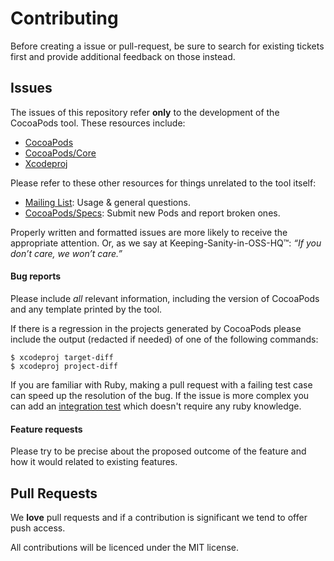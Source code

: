 # Contributing

Before creating a issue or pull-request, be sure to search for existing tickets
first and provide additional feedback on those instead.

## Issues

The issues of this repository refer **only** to the development of the CocoaPods
tool. These resources include:

- [CocoaPods](https://github.com/CocoaPods/CocoaPods/issues)
- [CocoaPods/Core](https://github.com/CocoaPods/Core/issues)
- [Xcodeproj](https://github.com/CocoaPods/Xcodeproj/issues)

Please refer to these other resources for things unrelated to the tool itself:

- [Mailing List](http://groups.google.com/group/cocoapods): Usage & general
  questions.
- [CocoaPods/Specs](https://github.com/CocoaPods/Specs/issues): Submit new Pods and
  report broken ones.

Properly written and formatted issues are more likely to receive the
appropriate attention. Or, as we say at Keeping-Sanity-in-OSS-HQ™: _“If you don’t care, we won’t care.”_


#### Bug reports

Please include _all_ relevant information, including the version of CocoaPods and
any template printed by the tool.

If there is a regression in the projects generated by CocoaPods please include
the output (redacted if needed) of one of the following commands:

```
$ xcodeproj target-diff
$ xcodeproj project-diff
```

If you are familiar with Ruby, making a pull request with a failing test case
can speed up the resolution of the bug. If the issue is more complex you can
add an [integration test](https://github.com/CocoaPods/CocoaPods/tree/master/spec/integration)
which doesn't require any ruby knowledge.


#### Feature requests

Please try to be precise about the proposed outcome of the feature and how it
would related to existing features.


## Pull Requests

We **love** pull requests and if a contribution is significant we tend to offer
push access.

All contributions will be licenced under the MIT license.

